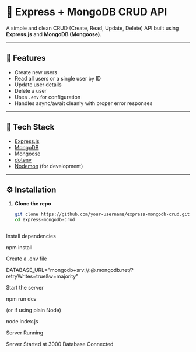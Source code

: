 # 🧩 Express + MongoDB CRUD API

A simple and clean CRUD (Create, Read, Update, Delete) API built using **Express.js** and **MongoDB (Mongoose)**.

---

## 🚀 Features

- Create new users  
- Read all users or a single user by ID  
- Update user details  
- Delete a user  
- Uses `.env` for configuration  
- Handles async/await cleanly with proper error responses  

---

## 🧠 Tech Stack

- [Express.js](https://expressjs.com/)
- [MongoDB](https://www.mongodb.com/)
- [Mongoose](https://mongoosejs.com/)
- [dotenv](https://www.npmjs.com/package/dotenv)
- [Nodemon](https://www.npmjs.com/package/nodemon) (for development)

---

## ⚙️ Installation

1. **Clone the repo**
   ```bash
   git clone https://github.com/your-username/express-mongodb-crud.git
   cd express-mongodb-crud



Install dependencies

npm install


Create a .env file

DATABASE_URL="mongodb+srv://<username>:<password>@<cluster-name>.mongodb.net/<database-name>?retryWrites=true&w=majority"


Start the server

npm run dev


(or if using plain Node)

node index.js


Server Running

Server Started at 3000
Database Connected



